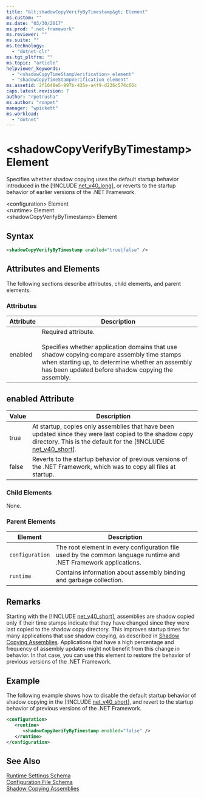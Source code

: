 ```yaml
---
title: "&lt;shadowCopyVerifyByTimestamp&gt; Element"
ms.custom: ""
ms.date: "03/30/2017"
ms.prod: ".net-framework"
ms.reviewer: ""
ms.suite: ""
ms.technology: 
  - "dotnet-clr"
ms.tgt_pltfrm: ""
ms.topic: "article"
helpviewer_keywords: 
  - "<shadowCopyTimeStampVerification> element"
  - "shadowCopyTimeStampVerification element"
ms.assetid: 2f1648e5-997b-435e-a4f9-d236c574c66c
caps.latest.revision: 7
author: "rpetrusha"
ms.author: "ronpet"
manager: "wpickett"
ms.workload: 
  - "dotnet"
---
```

# &lt;shadowCopyVerifyByTimestamp&gt; Element
Specifies whether shadow copying uses the default startup behavior introduced in the [!INCLUDE [net_v40_long](../../../../../includes/net-v40-long-md.md)], or reverts to the startup behavior of earlier versions of the .NET Framework.  

 \<configuration> Element  
\<runtime> Element  
\<shadowCopyVerifyByTimestamp> Element  

## Syntax  

```xml  
<shadowCopyVerifyByTimestamp enabled="true|false" />  
```  

## Attributes and Elements  
 The following sections describe attributes, child elements, and parent elements.  

### Attributes  

|Attribute|Description|  
|---------------|-----------------|  
|enabled|Required attribute.<br /><br /> Specifies whether application domains that use shadow copying compare assembly time stamps when starting up, to determine whether an assembly has been updated before shadow copying the assembly.|  

## enabled Attribute  


| Value |                                                                                                       Description                                                                                                        |
|-------|--------------------------------------------------------------------------------------------------------------------------------------------------------------------------------------------------------------------------|
| true  | At startup, copies only assemblies that have been updated since they were last copied to the shadow copy directory. This is the default for the [!INCLUDE [net_v40_short](../../../../../includes/net-v40-short-md.md)]. |
| false |                                                   Reverts to the startup behavior of previous versions of the .NET Framework, which was to copy all files at startup.                                                    |

### Child Elements  
 None.  

### Parent Elements  

|Element|Description|  
|-------------|-----------------|  
|`configuration`|The root element in every configuration file used by the common language runtime and .NET Framework applications.|  
|`runtime`|Contains information about assembly binding and garbage collection.|  

## Remarks  
 Starting with the [!INCLUDE [net_v40_short](../../../../../includes/net-v40-short-md.md)], assemblies are shadow copied only if their time stamps indicate that they have changed since they were last copied to the shadow copy directory. This improves startup times for many applications that use shadow copying, as described in [Shadow Copying Assemblies](../../../../../docs/framework/app-domains/shadow-copy-assemblies.md). Applications that have a high percentage and frequency of assembly updates might not benefit from this change in behavior. In that case, you can use this element to restore the behavior of previous versions of the .NET Framework.  

## Example  
 The following example shows how to disable the default startup behavior of shadow copying in the [!INCLUDE [net_v40_short](../../../../../includes/net-v40-short-md.md)], and revert to the startup behavior of previous versions of the .NET Framework.  

```xml  
<configuration>  
   <runtime>  
      <shadowCopyVerifyByTimestamp enabled="false" />  
   </runtime>  
</configuration>  
```  

## See Also  
 [Runtime Settings Schema](../../../../../docs/framework/configure-apps/file-schema/runtime/index.md)  
 [Configuration File Schema](../../../../../docs/framework/configure-apps/file-schema/index.md)  
 [Shadow Copying Assemblies](../../../../../docs/framework/app-domains/shadow-copy-assemblies.md)
